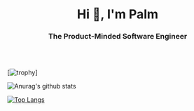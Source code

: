 <!--
### Hi there 👋


**kanokpolkulsri/kanokpolkulsri** is a ✨ _special_ ✨ repository because its `README.md` (this file) appears on your GitHub profile.

Here are some ideas to get you started:

- 🔭 I’m currently working on ...
- 🌱 I’m currently learning ...
- 👯 I’m looking to collaborate on ...
- 🤔 I’m looking for help with ...
- 💬 Ask me about ...
- 📫 How to reach me: ...
- 😄 Pronouns: ...
- ⚡ Fun fact: ...
-->

<h1 align="center">Hi 👋, I'm Palm</h1>
<h3 align="center">The Product-Minded Software Engineer</h3>
<br/><br/>

[![trophy](https://github-profile-trophy.vercel.app/?username=kanokpolkulsri&title=MultiLanguage,Stars,Repositories,Commit)]


![Anurag's github stats](https://github-readme-stats.vercel.app/api?username=kanokpolkulsri&count_private=true&show_icons=true&hide=issues,contribs)

[![Top Langs](https://github-readme-stats.vercel.app/api/top-langs/?username=kanokpolkulsri&layout=compact)](https://github.com/anuraghazra/github-readme-stats)
